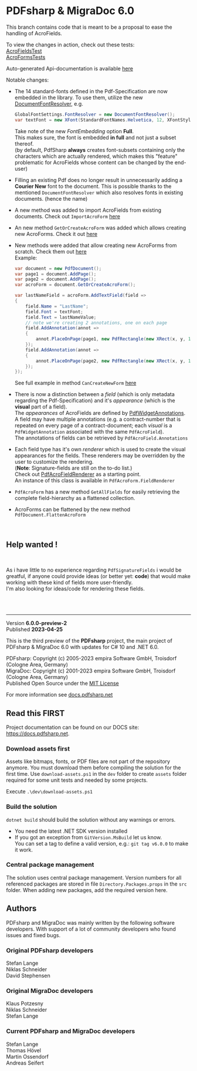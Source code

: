 ﻿# PDFsharp & MigraDoc 6.0

This branch contains code that is meant to be a proposal to ease the handling of AcroFields.  

To view the changes in action, check out these tests:  
[AcroFieldsTest](src\foundation\src\PDFsharp\tests\PdfSharp.Tests\AcroFieldTests.cs)  
[AcroFormsTests](src\foundation\src\PDFsharp\tests\PdfSharp.Tests\AcroFormsTests.cs)  

Auto-generated Api-documentation is available [here](docs\ApiDoc\index.md)  

Notable changes:
- The 14 standard-fonts defined in the Pdf-Specification are now embedded in the library.
To use them, utilize the new [DocumentFontResolver](docs\ApiDoc\pdfsharp.fonts.documentfontresolver.md), e.g.
  ````csharp
  GlobalFontSettings.FontResolver = new DocumentFontResolver();
  var textFont = new XFont(StandardFontNames.Helvetica, 12, XFontStyleEx.Regular, new XPdfFontOptions(PdfFontEncoding.Unicode, PdfFontEmbedding.Full));
  ````
  Take note of the new *FontEmbedding* option **Full**.  
  This makes sure, the font is embedded **in full** and not just a subset thereof.  
  (by default, PdfSharp **always** creates font-subsets containing only the characters which are actually rendered, which makes this "feature" problematic for AcroFields whose content can be changed by the end-user)

- Filling an existing Pdf does no longer result in unnecessarily adding a **Courier New** font to the document.
This is possible thanks to the mentioned `DocumentFontResolver` which also resolves fonts in existing documents. (hence the name)
- A new method was added to import AcroFields from existing documents.
Check out `ImportAcroForm` [here](docs\ApiDoc\pdfsharp.pdf.pdfdocument.md#importacroformpdfacroform-actionpdfacrofield-pdfacrofield)
- An new method `GetOrCreateAcroForm` was added which allows creating new AcroForms.
Check it out [here](docs\ApiDoc\pdfsharp.pdf.pdfdocument.md#getorcreateacroform)
- New methods were added that allow creating new AcroForms from scratch.
Check them out [here](docs\ApiDoc\pdfsharp.pdf.acroforms.pdfacroform.md#addtextfieldactionpdftextfield)  
Example:
  ```csharp
  var document = new PdfDocument();
  var page1 = document.AddPage();
  var page2 = document.AddPage();
  var acroForm = document.GetOrCreateAcroForm();

  var lastNameField = acroForm.AddTextField(field =>
  {
      field.Name = "LastName";
      field.Font = textFont;
      field.Text = lastNameValue;
      // note we're creating 2 annotations, one on each page
      field.AddAnnotation(annot =>
      {
          annot.PlaceOnPage(page1, new PdfRectangle(new XRect(x, y, 100, 20)));
      });
      field.AddAnnotation(annot =>
      {
          annot.PlaceOnPage(page2, new PdfRectangle(new XRect(x, y, 100, 20)));
      });
  });
  ```
  See full example in method `CanCreateNewForm` [here](src\foundation\src\PDFsharp\tests\PdfSharp.Tests\AcroFormsTests.cs)
- There is now a distinction between a *field* (which is only metadata regarding the Pdf-Specification) and it's *appearance* (which is the **visual** part of a field).  
The *appearances* of AcroFields are defined by [PdfWidgetAnnotations](docs\ApiDoc\pdfsharp.pdf.annotations.pdfwidgetannotation.md).  
A field may have multiple annotations (e.g. a contract-number that is repeated on every page of a contract-document; each *visual* is a `PdfWidgetAnnotation` associated with the same `PdfAcroField`).  
The annotations of fields can be retrieved by `PdfAcroField.Annotations`
- Each field type has it's own *renderer* which is used to create the visual appearances for the fields.
These renderers may be overridden by the user to customize the rendering.  
(**Note**: Signature-fields are still on the to-do list.)  
Check out [PdfAcroFieldRenderer](docs\ApiDoc\pdfsharp.pdf.acroforms.rendering.pdfacrofieldrenderer.md) as a starting point.  
An instance of this class is available in `PdfAcroForm.FieldRenderer`  
- `PdfAcroForm` has a new method `GetAllFields` for easily retrieving the complete field-hierarchy as a flattened collection.
- AcroForms can be flattened by the new method `PdfDocument.FlattenAcroForm`  

<br>

## Help wanted !

<br>

As i have little to no experience regarding `PdfSignatureFields` i would be greatful, if anyone could provide ideas (or better yet: **code**) that would make working with these kind of fields more user-friendly.  
I'm also looking for ideas/code for rendering these fields.  

<br>
<br>

---
Version **6.0.0-preview-2**  
Published **2023-04-25**

This is the third preview of the **PDFsharp** project, the main project of PDFsharp & MigraDoc 6.0 with updates for C# 10 and .NET 6.0.

PDFsharp: Copyright (c) 2005-2023 empira Software GmbH, Troisdorf (Cologne Area, Germany)  
MigraDoc: Copyright (c) 2001-2023 empira Software GmbH, Troisdorf (Cologne Area, Germany)  
Published Open Source under the [MIT License](https://docs.pdfsharp.net/LICENSE.html)

For more information see [docs.pdfsharp.net](https://docs.pdfsharp.net/)

## Read this FIRST

Project documentation can be found on our DOCS site: <https://docs.pdfsharp.net>.

### Download assets first

Assets like bitmaps, fonts, or PDF files are not part of the repository anymore.
You must download them before compiling the solution for the first time.
Use `download-assets.ps1` in the `dev` folder to create `assets` folder required for some unit tests and needed by some projects.

Execute `.\dev\download-assets.ps1`

### Build the solution

`dotnet build` should build the solution without any warnings or errors.

* You need the latest .NET SDK version installed
* If you got an exception from `GitVersion.MsBuild` let us know.  
  You can set a tag to define a valid version, e.g.: `git tag v6.0.0` to make it work.

### Central package management

The solution uses central package management.
Version numbers for all referenced packages are stored in file `Directory.Packages.props` in the `src` folder.
When adding new packages, add the required version here.

## Authors

PDFsharp and MigraDoc was mainly written by the following software developers.
With support of a lot of community developers who found issues and fixed bugs.

### Original PDFsharp developers

Stefan Lange  
Niklas Schneider  
David Stephensen

### Original MigraDoc developers

Klaus Potzesny  
Niklas Schneider  
Stefan Lange

### Current PDFsharp and MigraDoc developers

Stefan Lange  
Thomas Hövel  
Martin Ossendorf  
Andreas Seifert
